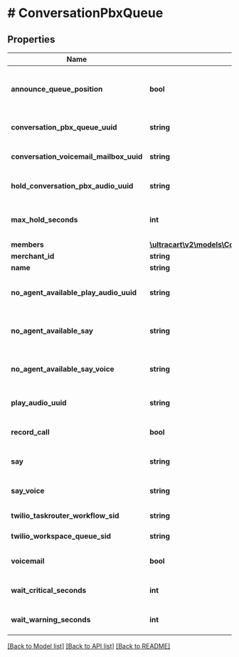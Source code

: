 # # ConversationPbxQueue

## Properties

Name | Type | Description | Notes
------------ | ------------- | ------------- | -------------
**announce_queue_position** | **bool** | If true, the customer is told their queue position upon entering the queue | [optional]
**conversation_pbx_queue_uuid** | **string** | Conversation Pbx Queue unique identifier | [optional]
**conversation_voicemail_mailbox_uuid** | **string** | The voicemail mailbox associated with this queue | [optional]
**hold_conversation_pbx_audio_uuid** | **string** | The audio to play while holding in a queue | [optional]
**max_hold_seconds** | **int** | The maximum number of seconds for a customer to hold in a queue | [optional]
**members** | [**\ultracart\v2\models\ConversationPbxQueueMembers**](ConversationPbxQueueMembers.md) |  | [optional]
**merchant_id** | **string** | Merchant Id | [optional]
**name** | **string** | Name of queue | [optional]
**no_agent_available_play_audio_uuid** | **string** | When no agent is available after the max_hold_seconds, say this | [optional]
**no_agent_available_say** | **string** | When no agent is available after the max_hold_seconds, say this | [optional]
**no_agent_available_say_voice** | **string** | The type of voice used to say text when no agent is available | [optional]
**play_audio_uuid** | **string** | Audio played when customer enters a queue | [optional]
**record_call** | **bool** | If true, any calls in this queue are recorded | [optional]
**say** | **string** | Say text when a customer enters queue | [optional]
**say_voice** | **string** | The type of voice to use when say text is spoken | [optional]
**twilio_taskrouter_workflow_sid** | **string** | Twilio taskrouter workflow sid | [optional]
**twilio_workspace_queue_sid** | **string** | Twilio workspace queue sid | [optional]
**voicemail** | **bool** | If true, this queue has a voicemail associated with it | [optional]
**wait_critical_seconds** | **int** | Wait time in seconds before critical | [optional]
**wait_warning_seconds** | **int** | Wait time in seconds before warning | [optional]

[[Back to Model list]](../../README.md#models) [[Back to API list]](../../README.md#endpoints) [[Back to README]](../../README.md)

